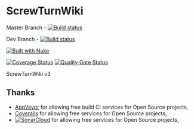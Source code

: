 # ScrewTurnWiki

Master Branch - [![Build status](https://ci.appveyor.com/api/projects/status/dvouxggnqka0ptso/branch/master?svg=true)](https://ci.appveyor.com/project/MarkZither/screwturnwiki/branch/master)

Dev Branch - [![Build status](https://ci.appveyor.com/api/projects/status/dvouxggnqka0ptso/branch/dev?svg=true)](https://ci.appveyor.com/project/MarkZither/screwturnwiki/branch/dev)

[![Built with Nuke](https://nuke.build/rounded)](https://www.nuke.build)

[![Coverage Status](https://coveralls.io/repos/github/MarkZither/ScrewTurnWiki/badge.svg?branch=master)](https://coveralls.io/github/MarkZither/ScrewTurnWiki?branch=master)
[![Quality Gate Status](https://sonarcloud.io/api/project_badges/measure?project=MarkZither_ScrewTurnWiki&metric=alert_status)](https://sonarcloud.io/dashboard?id=MarkZither_ScrewTurnWiki)

ScrewTurnWiki v3



## Thanks
* [AppVeyor](https://ci.appveyor.com/project/sawilde/opencover) for allowing free build CI services for Open Source projects,
* [Coveralls](https://coveralls.io/r/OpenCover/opencover) for allowing free services for Open Source projects,
* [![SonarCloud](https://sonarcloud.io/images/project_badges/sonarcloud-white.svg)](https://sonarcloud.io/dashboard?id=MarkZither_ScrewTurnWiki) for allowing free services for Open Source projects,